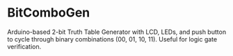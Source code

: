 # BitComboGen
Arduino-based 2-bit Truth Table Generator with LCD, LEDs, and push button to cycle through binary combinations (00, 01, 10, 11). Useful for logic gate verification.
